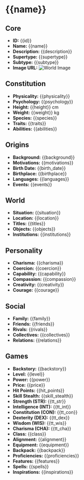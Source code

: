 # {{name}}

## Core
- **ID:** {{id}}
- **Name:** {{name}}
- **Description:** {{description}}
- **Supertype:** {{supertype}}
- **Subtype:** {{subtype}}
- **Image URL:** ![World Image]({{image_url}})

## Constitution
- **Physicality:** {{physicality}}
- **Psychology:** {{psychology}}
- **Height:** {{height}} cm
- **Weight:** {{weight}} kg
- **Species:** {{species}}
- **Traits:** {{traits}}
- **Abilities:** {{abilities}}

## Origins
- **Background:** {{background}}
- **Motivations:** {{motivations}}
- **Birth Date:** {{birth_date}}
- **Birthplace:** {{birthplace}}
- **Languages:** {{languages}}
- **Events:** {{events}}

## World
- **Situation:** {{situation}}
- **Location:** {{location}}
- **Titles:** {{titles}}
- **Objects:** {{objects}}
- **Institutions:** {{institutions}}

## Personality
- **Charisma:** {{charisma}}
- **Coercion:** {{coercion}}
- **Capability:** {{capability}}
- **Compassion:** {{compassion}}
- **Creativity:** {{creativity}}
- **Courage:** {{courage}}

## Social
- **Family:** {{family}}
- **Friends:** {{friends}}
- **Rivals:** {{rivals}}
- **Collectives:** {{collectives}}
- **Relations:** {{relations}}

## Games
- **Backstory:** {{backstory}}
- **Level:** {{level}}
- **Power:** {{power}}
- **Price:** {{price}}
- **Hit Points:** {{hit_points}}
- **Skill Stealth:** {{skill_stealth}}
- **Strength (STR):** {{tt_str}}
- **Intelligence (INT):** {{tt_int}}
- **Constitution (CON):** {{tt_con}}
- **Dexterity (DEX):** {{tt_dex}}
- **Wisdom (WIS):** {{tt_wis}}
- **Charisma (CHA):** {{tt_cha}}
- **Class:** {{class}}
- **Alignment:** {{alignment}}
- **Equipment:** {{equipment}}
- **Backpack:** {{backpack}}
- **Proficiencies:** {{proficiencies}}
- **Features:** {{features}}
- **Spells:** {{spells}}
- **Inspirations:** {{inspirations}}
